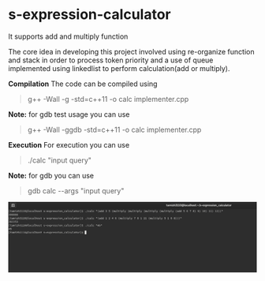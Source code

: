 # s-expression-calculator

It supports add and multiply function 

The core idea in developing this project involved using re-organize function and stack in order to process token priority and a use of queue implemented using linkedlist to perform calculation(add or multiply).

**Compilation**
The code can be compiled using 
> g++ -Wall -g -std=c++11 -o calc implementer.cpp

**Note:** for gdb test usage you can use 
> g++ -Wall -ggdb -std=c++11 -o calc implementer.cpp

**Execution**
For execution you can use 
> ./calc "input query"

**Note:** for gdb you can use 
> gdb calc --args "input query"

<img src="https://github.com/tamizh3110/s-expression-calculator/blob/master/output_screenshot.png"></img>
